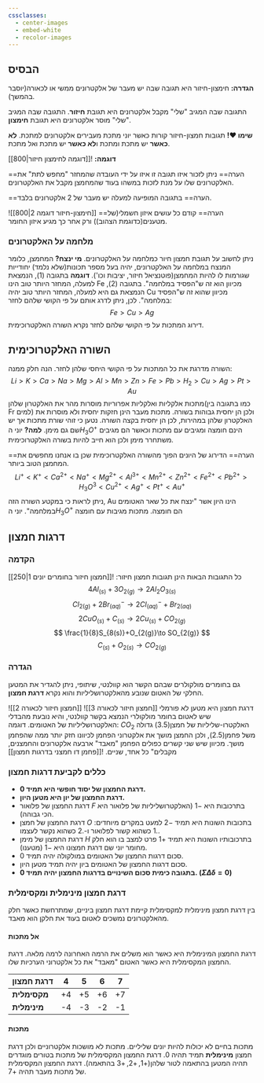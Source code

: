 ```yaml
---
cssclasses:
  - center-images
  - embed-white
  - recolor-images
---
```

## הבסיס
**הגדרה:**
חימצון-חיזור היא תגובה שבה יש מעבר של אלקטרונים ממשי או לכאורה(יוסבר בהמשך).

התגובה שבה המגיב "שלי" מקבל אלקטרונים היא תגובת **חיזור**.
התגובה שבה המגיב "שלי" מוסר אלקטרונים היא תגובת **חימצון**.

**שימו ❤️!** תגובות חמצון-חיזור קורות כאשר יוני מתכת מעבירים אלקטרונים למתכת. **לא כאשר** יש מתכת ומתכת ו**לא כאשר** יש מתכת ואל מתכת.

**דוגמה:**
![[דוגמה לחימצון חיזור|800]]

==הערה==
ניתן לזכור איזו תגובה זו איזו על ידי העובדה שהמחזר "מחפש לתת" את האלקטרונים שלו על מנת לזכות במשהו בעוד שהמחמצן מקבל את האלקטרונים.

==הערה==
בתגובה המופיעה למעלה יש מעבר של 2 אלקטרונים בלבד.

![[חימצון-חיזור דוגמה 2|800]]
==הערה==
קודם כל עושים איזון חשמלי(של מטענים(כדוגמת הצהוב)) ורק אחר כך מגיע איזון החומר.

### מלחמה על האלקטרונים
ניתן לחשוב על תגובת חמצון חיור כמלחמה על האלקטרונים.
**מי ינצח?**
המחמצן, כלומר המנצח במלחמה על האלקטרונים, יהיה בעל מספר תכונות(שלא נלמד) יחודייות שגורמות לו להיות המחמצן(פוטנציאל חיזור, יציבות וכו').
**דוגמה**
בתגובה (1), הנמצאת למעלה, המחזר היותר טוב הינו Fe מכיוון הוא זה ש"הפסיד במלחמה".
בתגובה (2), הנמצאת גם היא למעלה, המחזר היותר טוב יהיה Cu מכיוון שהוא זה ש"הפסיד במלחמה".
לכן, ניתן לדרג אותם על פי הקושי שלהם לחזר:
$$
Fe>Cu>Ag
$$
דירוג המתכות על פי הקושי שלהם לחזר נקרא השורה האלקטרוכימית.
## השורה האלקטרוכימית
השורה מדרגת את כל המתכות על פי הקושי היחסי שלהן לחזר.
הנה חלק ממנה:
$$
Li>K>Ca>Na>Mg>Al>Mn>Zn>Fe>Pb>H_{2}>Cu>Ag>Pt>Au
$$
מתכות אלקליות ואלקליות אפרוריות מוסרות מהר את האלקטרון שלהן(כמו בתגובה בין Fr למים) ולכן הן יחסית גבוהות בשורה.
מתכות מעבר הינן חזקות יחסית ולא מוסרות את האלקטרון שלהן במהירות, לכן הן יחסית בקצה השורה.
נטען כי זוהי שורת מתכות אך יש שם גם מימן. **למה?**
יוני ה$H_{3}O^+$ הינם חומצה ומגיבים עם מתכות וכאשר הם מגיבים משתחרר מימן ולכן הוא חייב להיות בשורה האלקטרוכימית.

==הערה==
הדירוג של היונים הפוך מהשורה האלקטרוכימית שכן בו אנחנו מחפשים את המחמצן הטוב ביותר.
$$
Li^+<K^+<Ca^{2+}<Na^+<Mg^{2+}<Al^{3+}<Mn^{2+}<Zn^{2+}<Fe^{2+}<Pb^{2+}>H_{3}O^3<Cu^{2+}<Ag^+<Pt^+<Au^+
$$
ניתן לראות כי במקטע השורה הזה, Au הינו היון אשר "ינצח את כל שאר האטומים במלחמה".
יוני ה$H_{3}O^+$ הם חומצה. מתכות מגיבות עם חומצה
## דרגות חמצון
### הקדמה
כל התגובות הבאות הינן תגובות חמצון חיזור:
![[חמצון חיזור בחומרים יונים 1|250]]
$$
4Al_{(s)}+3O_{2(g)}\to 2Al_{2}O_{3(s)}
$$
$$
Cl_{2(g)}+2Br^{-}_{(aq)}\to 2Cl^-_{(aq)}+Br_{2(aq)}
$$
$$
2CuO_{(s)}+C_{(s)}\to 2Cu_{(s)}+CO_{2(g)}
$$
$$
\frac{1}{8}S_{8(s)}+O_{2(g)}\to SO_{2(g)}
$$
$$
C_{(s)}+O_{2(s)}\to CO_{2(g)}
$$
### הגדרה
גם בחומרים מולקולרים שבהם הקשר הוא קוולנטי, שיתופי, ניתן להגדיר את המטען החלקי של האטום שנובע מהאלקטרושליליות והוא נקרא **דרגת חמצון**.

![[חמצון חיזור לכאורה 2]]
![[חמצון חיזור לכאורה 3]]
דרגת חמצון היא מטען לא פורמלי שיש לאטום בחומר מולקולרי הנמצא בקשר קוולנטי, והיא נובעת מהבדלי האלקטרושליליות של האטומים.
דוגמה: $CO_{2}$
האלקטרו-שליליות של חמצן($3.5$) גדולה משל פחמן($2.5$), ולכן החמצן מושך את אלקטרוני הפחמן לכיוונו חזק יותר ממה שהפחמן מושך. מכיוון שיש שני קשרים כפולים הפחמן "מאבד" ארבעה אלקטרונים והחמצנים, מקבלים" כל אחד, שניים.
![[פחמן דו חמצני בדרגות חמצון]]
### כללים לקביעת דרגות חמצון
* **דרגת החמצון של יסוד חופשי היא תמיד $0$.**
* **דרגת החמצון של יון היא מטען היון.**
* דרגת החמצון של פלואור $F$ בתרכובות היא $-1$ (האלקטרושליליות של פלואור היא הכי גבוהה).
* דרגת החמצון של חמצן $O$ בתכובות השונות היא תמיד $-2$ למעט במקרים מיוחדים: $.1$ כשהוא קשור לפלואור ו-$.2$ כשהוא נקשר לעצמו.
* דרגת החמצון של מימן $H$ בתרכובותיו השונות היא תמיד $+1$ פרט למצב בו הוא חלק מחומר יוני שם דרגת חמצונו היא $-1$ (מטענו).
* סכום דרגות החמצון של האטומים במולקולה יהיה תמיד $0$.
* סכום דרגות החמצון של האטומים ביון יהיה תמיד מטען היון.
* **בתגובה כימית סכום השינויים בדרגות החמצון יהיה תמיד $0$. ($\Sigma\Delta\delta=0$)**

### דרגת חמצון מינימלית ומקסימלית
בין דרגת חמצון מינימלית למקסימלית קיימת דרגת חמצון ביניים,  שמתרחשת כאשר חלק מהאלקטרונים נמשכים לאטום בעוד את חלקן הוא מאבד.
#### אל מתכות
דרגת החמצון המינימלית היא כאשר הוא משלים את הרמה האחרונה לרמה מלאה.
דרגת החמצון המקסימלית היא כאשר האטום "מאבד" את כל אלקטרוני הערכיות שלו.

| **דרגת חמצון** | **4** | **5** | **6** | **7** |
| -------------- | ----- | ----- | ----- | ----- |
| **מקסימלית**   | +4    | +5    | +6    | +7    |
| **מינימלית**   | -4    | -3    | -2    | -1    |

#### מתכות
מתכות בחיים לא יכולות להיות יונים שליליים. מתכות לא מושכות אלקטרוניים ולכן דרגת חמצון **מינימלית** תמיד תהיה $0$.
דרגת החמצון המקסימלית של מתכות בטורים מוגדרים תהיה המטען בהתאמה לטור שלהן($+1,+2,+3$ בהתאמה).
דרגת החמצון המקסימלית של מתכות מעבר תהיה $+7$.
